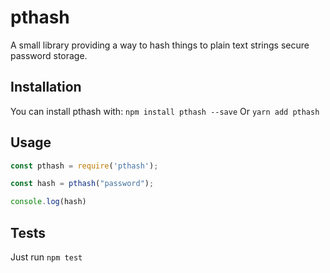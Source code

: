 # pthash

A small library providing a way to hash things to plain text strings secure password storage.

## Installation

You can install pthash with:
`npm install pthash --save`
Or
`yarn add pthash`

## Usage

```js
const pthash = require('pthash');

const hash = pthash("password");

console.log(hash)
```

## Tests

Just run `npm test`

